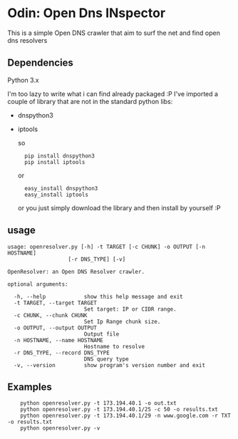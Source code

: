 Odin: Open Dns  INspector
===

This is a simple Open DNS crawler that aim to surf the net and find open dns resolvers
## Dependencies

Python 3.x

I'm too lazy to write what i can find already packaged :P
I've imported a couple of library that are not in the standard python libs:

* dnspython3
* iptools

    so
    
        pip install dnspython3
        pip install iptools
        
    or
    
        easy_install dnspython3
        easy_install iptools

    or you just simply download the library and then install by yourself :P

## usage

    usage: openresolver.py [-h] -t TARGET [-c CHUNK] -o OUTPUT [-n HOSTNAME]
                       [-r DNS_TYPE] [-v]

    OpenResolver: an Open DNS Resolver crawler.

    optional arguments:

      -h, --help            show this help message and exit
      -t TARGET, --target TARGET
                            Set target: IP or CIDR range.
      -c CHUNK, --chunk CHUNK
                            Set Ip Range chunk size.
      -o OUTPUT, --output OUTPUT
                            Output file
      -n HOSTNAME, --name HOSTNAME
                            Hostname to resolve
      -r DNS_TYPE, --record DNS_TYPE
                            DNS query type
      -v, --version         show program's version number and exit

##  Examples

        python openresolver.py -t 173.194.40.1 -o out.txt
        python openresolver.py -t 173.194.40.1/25 -c 50 -o results.txt 
        python openresolver.py -t 173.194.40.1/29 -n www.google.com -r TXT  -o results.txt 
        python openresolver.py -v
